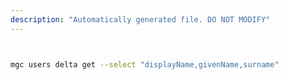 ```yaml
---
description: "Automatically generated file. DO NOT MODIFY"
---
```


```bash


mgc users delta get --select "displayName,givenName,surname"

```
